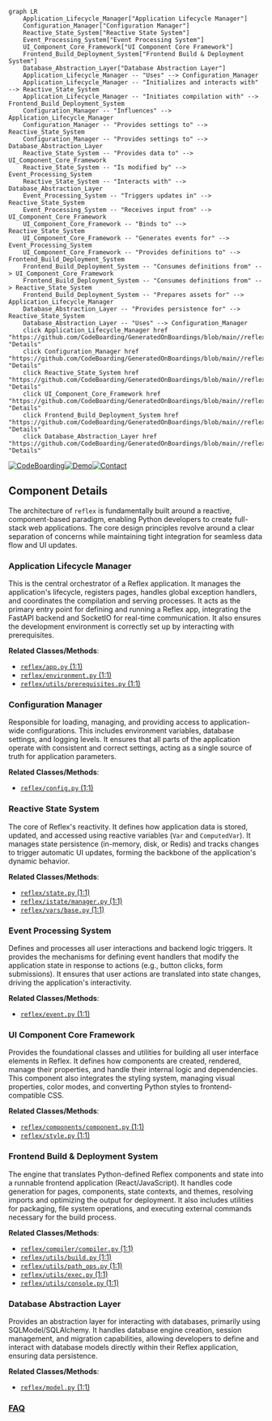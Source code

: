 ```mermaid
graph LR
    Application_Lifecycle_Manager["Application Lifecycle Manager"]
    Configuration_Manager["Configuration Manager"]
    Reactive_State_System["Reactive State System"]
    Event_Processing_System["Event Processing System"]
    UI_Component_Core_Framework["UI Component Core Framework"]
    Frontend_Build_Deployment_System["Frontend Build & Deployment System"]
    Database_Abstraction_Layer["Database Abstraction Layer"]
    Application_Lifecycle_Manager -- "Uses" --> Configuration_Manager
    Application_Lifecycle_Manager -- "Initializes and interacts with" --> Reactive_State_System
    Application_Lifecycle_Manager -- "Initiates compilation with" --> Frontend_Build_Deployment_System
    Configuration_Manager -- "Influences" --> Application_Lifecycle_Manager
    Configuration_Manager -- "Provides settings to" --> Reactive_State_System
    Configuration_Manager -- "Provides settings to" --> Database_Abstraction_Layer
    Reactive_State_System -- "Provides data to" --> UI_Component_Core_Framework
    Reactive_State_System -- "Is modified by" --> Event_Processing_System
    Reactive_State_System -- "Interacts with" --> Database_Abstraction_Layer
    Event_Processing_System -- "Triggers updates in" --> Reactive_State_System
    Event_Processing_System -- "Receives input from" --> UI_Component_Core_Framework
    UI_Component_Core_Framework -- "Binds to" --> Reactive_State_System
    UI_Component_Core_Framework -- "Generates events for" --> Event_Processing_System
    UI_Component_Core_Framework -- "Provides definitions to" --> Frontend_Build_Deployment_System
    Frontend_Build_Deployment_System -- "Consumes definitions from" --> UI_Component_Core_Framework
    Frontend_Build_Deployment_System -- "Consumes definitions from" --> Reactive_State_System
    Frontend_Build_Deployment_System -- "Prepares assets for" --> Application_Lifecycle_Manager
    Database_Abstraction_Layer -- "Provides persistence for" --> Reactive_State_System
    Database_Abstraction_Layer -- "Uses" --> Configuration_Manager
    click Application_Lifecycle_Manager href "https://github.com/CodeBoarding/GeneratedOnBoardings/blob/main//reflex/Application_Lifecycle_Manager.md" "Details"
    click Configuration_Manager href "https://github.com/CodeBoarding/GeneratedOnBoardings/blob/main//reflex/Configuration_Manager.md" "Details"
    click Reactive_State_System href "https://github.com/CodeBoarding/GeneratedOnBoardings/blob/main//reflex/Reactive_State_System.md" "Details"
    click UI_Component_Core_Framework href "https://github.com/CodeBoarding/GeneratedOnBoardings/blob/main//reflex/UI_Component_Core_Framework.md" "Details"
    click Frontend_Build_Deployment_System href "https://github.com/CodeBoarding/GeneratedOnBoardings/blob/main//reflex/Frontend_Build_Deployment_System.md" "Details"
    click Database_Abstraction_Layer href "https://github.com/CodeBoarding/GeneratedOnBoardings/blob/main//reflex/Database_Abstraction_Layer.md" "Details"
```
[![CodeBoarding](https://img.shields.io/badge/Generated%20by-CodeBoarding-9cf?style=flat-square)](https://github.com/CodeBoarding/CodeBoarding)[![Demo](https://img.shields.io/badge/Try%20our-Demo-blue?style=flat-square)](https://www.codeboarding.org/demo)[![Contact](https://img.shields.io/badge/Contact%20us%20-%20contact@codeboarding.org-lightgrey?style=flat-square)](mailto:contact@codeboarding.org)

## Component Details

The architecture of `reflex` is fundamentally built around a reactive, component-based paradigm, enabling Python developers to create full-stack web applications. The core design principles revolve around a clear separation of concerns while maintaining tight integration for seamless data flow and UI updates.

### Application Lifecycle Manager
This is the central orchestrator of a Reflex application. It manages the application's lifecycle, registers pages, handles global exception handlers, and coordinates the compilation and serving processes. It acts as the primary entry point for defining and running a Reflex app, integrating the FastAPI backend and SocketIO for real-time communication. It also ensures the development environment is correctly set up by interacting with prerequisites.


**Related Classes/Methods**:

- <a href="https://github.com/reflex-dev/reflex/blob/master/reflex/app.py#L1-L1" target="_blank" rel="noopener noreferrer">`reflex/app.py` (1:1)</a>
- <a href="https://github.com/reflex-dev/reflex/blob/master/reflex/environment.py#L1-L1" target="_blank" rel="noopener noreferrer">`reflex/environment.py` (1:1)</a>
- <a href="https://github.com/reflex-dev/reflex/blob/master/reflex/utils/prerequisites.py#L1-L1" target="_blank" rel="noopener noreferrer">`reflex/utils/prerequisites.py` (1:1)</a>


### Configuration Manager
Responsible for loading, managing, and providing access to application-wide configurations. This includes environment variables, database settings, and logging levels. It ensures that all parts of the application operate with consistent and correct settings, acting as a single source of truth for application parameters.


**Related Classes/Methods**:

- <a href="https://github.com/reflex-dev/reflex/blob/master/reflex/config.py#L1-L1" target="_blank" rel="noopener noreferrer">`reflex/config.py` (1:1)</a>


### Reactive State System
The core of Reflex's reactivity. It defines how application data is stored, updated, and accessed using reactive variables (`Var` and `ComputedVar`). It manages state persistence (in-memory, disk, or Redis) and tracks changes to trigger automatic UI updates, forming the backbone of the application's dynamic behavior.


**Related Classes/Methods**:

- <a href="https://github.com/reflex-dev/reflex/blob/master/reflex/state.py#L1-L1" target="_blank" rel="noopener noreferrer">`reflex/state.py` (1:1)</a>
- <a href="https://github.com/reflex-dev/reflex/blob/master/reflex/istate/manager.py#L1-L1" target="_blank" rel="noopener noreferrer">`reflex/istate/manager.py` (1:1)</a>
- <a href="https://github.com/reflex-dev/reflex/blob/master/reflex/vars/base.py#L1-L1" target="_blank" rel="noopener noreferrer">`reflex/vars/base.py` (1:1)</a>


### Event Processing System
Defines and processes all user interactions and backend logic triggers. It provides the mechanisms for defining event handlers that modify the application state in response to actions (e.g., button clicks, form submissions). It ensures that user actions are translated into state changes, driving the application's interactivity.


**Related Classes/Methods**:

- <a href="https://github.com/reflex-dev/reflex/blob/master/reflex/event.py#L1-L1" target="_blank" rel="noopener noreferrer">`reflex/event.py` (1:1)</a>


### UI Component Core Framework
Provides the foundational classes and utilities for building all user interface elements in Reflex. It defines how components are created, rendered, manage their properties, and handle their internal logic and dependencies. This component also integrates the styling system, managing visual properties, color modes, and converting Python styles to frontend-compatible CSS.


**Related Classes/Methods**:

- <a href="https://github.com/reflex-dev/reflex/blob/master/reflex/components/component.py#L1-L1" target="_blank" rel="noopener noreferrer">`reflex/components/component.py` (1:1)</a>
- <a href="https://github.com/reflex-dev/reflex/blob/master/reflex/style.py#L1-L1" target="_blank" rel="noopener noreferrer">`reflex/style.py` (1:1)</a>


### Frontend Build & Deployment System
The engine that translates Python-defined Reflex components and state into a runnable frontend application (React/JavaScript). It handles code generation for pages, components, state contexts, and themes, resolving imports and optimizing the output for deployment. It also includes utilities for packaging, file system operations, and executing external commands necessary for the build process.


**Related Classes/Methods**:

- <a href="https://github.com/reflex-dev/reflex/blob/master/reflex/compiler/compiler.py#L1-L1" target="_blank" rel="noopener noreferrer">`reflex/compiler/compiler.py` (1:1)</a>
- <a href="https://github.com/reflex-dev/reflex/blob/master/reflex/utils/build.py#L1-L1" target="_blank" rel="noopener noreferrer">`reflex/utils/build.py` (1:1)</a>
- <a href="https://github.com/reflex-dev/reflex/blob/master/reflex/utils/path_ops.py#L1-L1" target="_blank" rel="noopener noreferrer">`reflex/utils/path_ops.py` (1:1)</a>
- <a href="https://github.com/reflex-dev/reflex/blob/master/reflex/utils/exec.py#L1-L1" target="_blank" rel="noopener noreferrer">`reflex/utils/exec.py` (1:1)</a>
- <a href="https://github.com/reflex-dev/reflex/blob/master/reflex/utils/console.py#L1-L1" target="_blank" rel="noopener noreferrer">`reflex/utils/console.py` (1:1)</a>


### Database Abstraction Layer
Provides an abstraction layer for interacting with databases, primarily using SQLModel/SQLAlchemy. It handles database engine creation, session management, and migration capabilities, allowing developers to define and interact with database models directly within their Reflex application, ensuring data persistence.


**Related Classes/Methods**:

- <a href="https://github.com/reflex-dev/reflex/blob/master/reflex/model.py#L1-L1" target="_blank" rel="noopener noreferrer">`reflex/model.py` (1:1)</a>




### [FAQ](https://github.com/CodeBoarding/GeneratedOnBoardings/tree/main?tab=readme-ov-file#faq)